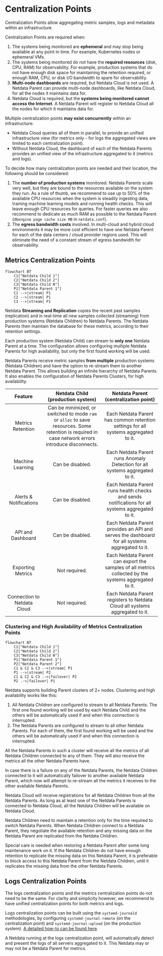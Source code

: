 # Centralization Points

Centralization Points allow aggregating metric samples, logs and metadata within an infrastructure.

Centralization Points are required when:

1. The systems being monitored are **ephemeral** and may stop being available at any point in time. For example, Kubernetes nodes or ephemeral VMs.
2. The systems being monitored do not have the **required resources** (disk, CPU, RAM) for observability. For example, production systems that do not have enough disk space for maintaining the retention required, or enough RAM, CPU, or disk I/O bandwidth to spare for observability.
3. **Multi-node dashboards** are required, but Netdata Cloud is not used. A Netdata Parent can provide multi-node dashboards, like Netdata Cloud, for all the nodes it maintains data for.
4. Netdata Cloud is required, but the **systems being monitored cannot access the Internet**. A Netdata Parent will register to Netdata Cloud all the nodes for which it maintains data for.

Multiple centralization points **may exist concurrently** within an infrastructure:

- Netdata Cloud queries all of them in parallel, to provide an unified infrastructure view (for metrics only - for logs the aggregated views are limited to each centralization point).
- Without Netdata Cloud, the dashboard of each of the Netdata Parents provides an unified view of the infrastructure aggregated to it (metrics and logs).

To decide how many centralization points are needed and their location, the following should be considered:

1. The **number of production systems** monitored. Netdata Parents scale very well, but they are bound to the resources available on the system they run. As a rule of thumb, we recommend to use up to 50% of the available CPU resources when the system is steadily ingesting data, training machine learning models and running health checks. This will leave enough CPU resources for queries. For faster queries we also recommend to dedicate as much RAM as possible to the Netdata Parent (`dbengine page cache size MB` in `netdata.conf`).
2. The **egress bandwidth costs** involved. In multi-cloud and hybrid cloud environments it may be more cost efficient to have one Netdata Parent for each of the data centers / cloud provider regions used. This will eliminate the need of a constant stream of egress bandwidth for observability.

## Metrics Centralization Points

```mermaid
flowchart BT
    C1["Netdata Child 1"]
    C2["Netdata Child 2"]
    C3["Netdata Child N"]
    P1["Netdata Parent 1"]
    C1 -->|stream| P1
    C2 -->|stream| P1
    C3 -->|stream| P1
```

Netdata **Streaming and Replication** copies the recent past samples (replication) and in real-time all new samples collected (streaming) from production systems (Netdata Children) to Netdata Parents. The Netdata Parents then maintain the database for these metrics, according to their retention settings.

Each production system (Netdata Child) can stream to **only one** Netdata Parent at a time. The configuration allows configuring multiple Netdata Parents for high availability, but only the first found working will be used.

Netdata Parents receive metric samples **from multiple** production systems (Netdata Children) and have the option to re-stream them to another Netdata Parent. This allows building an infinite hierarchy of Netdata Parents. It also enables the configuration of Netdata Parents Clusters, for high availability.

|        Feature         |                                                            Netdata Child (production system)                                                            |                                Netdata Parent (centralization point)                                 |
|:----------------------:|:-------------------------------------------------------------------------------------------------------------------------------------------------------:|:----------------------------------------------------------------------------------------------------:|
|   Metrics Retention    |   Can be minimized, or switched to mode `ram` or `alloc` to save resources. Some retention is required in case network errors introduce disconnects.    |         Each Netdata Parent has common retention settings for all systems aggregated to it.          |
|    Machine Learning    |                                                                    Can be disabled.                                                                     |            Each Netdata Parent runs Anomaly Detection for all systems aggregated to it.             |
| Alerts & Notifications |                                                                    Can be disabled.                                                                     |   Each Netdata Parent runs health checks and sends notifications for all systems aggregated to it.   |
|API and Dashboard|                                                                    Can be disabled.                                                                     |    Each Netdata Parent provides an API and serves the dashboard for all systems aggregated to it.    |
|Exporting Metrics|                                                                      Not required.                                                                      | Each Netdata Parent can export the samples of all metrics collected by the systems aggregated to it. |
|Connection to Netdata Cloud|                                                                      Not required.                                                                      |             Each Netdata Parent registers to Netdata Cloud all systems aggregated to it.             |

### Clustering and High Availability of Metrics Centralization Points

```mermaid
flowchart BT
    C1["Netdata Child 1"]
    C2["Netdata Child 2"]
    C3["Netdata Child N"]
    P1["Netdata Parent 1"]
    P2["Netdata Parent 2"]
    C1 & C2 & C3 -->|stream| P1
    P1 -->|stream| P2
    C1 & C2 & C3 .->|failover| P2
    P2 .->|failover| P1
```

Netdata supports building Parent clusters of 2+ nodes. Clustering and high availability works like this:

1. All Netdata Children are configured to stream to all Netdata Parents. The first one found working will be used by each Netdata Child and the others will be automatically used if and when this connection is interrupted.
2. The Netdata Parents are configured to stream to all other Netdata Parents. For each of them, the first found working will be used and the others will be automatically used if and when this connection is interrupted.

All the Netdata Parents in such a cluster will receive all the metrics of all Netdata Children connected to any of them. They will also receive the metrics all the other Netdata Parents have.

In case there is a failure on any of the Netdata Parents, the Netdata Children connected to it will automatically failover to another available Netdata Parent, which now will attempt to re-stream all the metrics it receives to the other available Netdata Parents.

Netdata Cloud will receive registrations for all Netdata Children from all the Netdata Parents. As long as at least one of the Netdata Parents is connected to Netdata Cloud, all the Netdata Children will be available on Netdata Cloud.

Netdata Children need to maintain a retention only for the time required to switch Netdata Parents. When Netdata Children connect to a Netdata Parent, they negotiate the available retention and any missing data on the Netdata Parent are replicated from the Netdata Children.

Special care is needed when restoring a Netdata Parent after some long maintenance work on it. If the Netdata Children do not have enough retention to replicate the missing data on this Netdata Parent, it is preferable to block access to this Netdata Parent from the Netdata Children, until it replicates the missing data from the other Netdata Parents.

## Logs Centralization Points

The logs centralization points and the metrics centralization points do not need to be the same. For clarity and simplicity however, we recommend to have unified centralization points for both metrics and logs.

Logs centralization points can be built using the `systemd-journald` methodologies, by configuring `systemd-journal-remote` (on the centralization point) and `systemd-journal-upload` (on the production system). [A detailed how-to can be found here](https://learn.netdata.cloud/docs/logs/systemd-journal/passive-journal-centralization-with-encryption-using-self-signed-certificates).

A Netdata running at the logs centralization point, will automatically detect and present the logs of all servers aggregated to it. This Netdata may or may not be a Netdata Parent for metrics.

